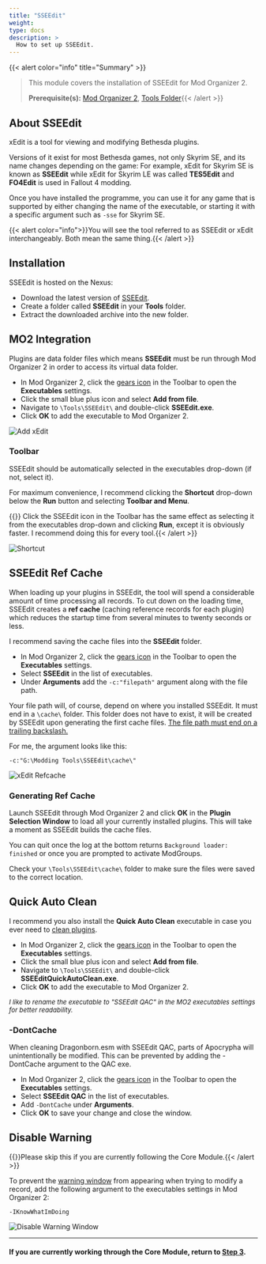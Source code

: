 ```yaml
---
title: "SSEEdit"
weight:
type: docs
description: >
  How to set up SSEEdit.
---
```


{{< alert color="info" title="Summary" >}}
> This module covers the installation of SSEEdit for Mod Organizer 2.<p>
> **Prerequisite(s):** [Mod Organizer 2](/bg/tool-setup/mo2/), [Tools Folder](/bg/tool-setup/tools-folder/){{< /alert >}}

## About SSEEdit

xEdit is a tool for viewing and modifying Bethesda plugins.

Versions of it exist for most Bethesda games, not only Skyrim SE, and its name changes depending on the game: For example, xEdit for Skyrim SE is known as **SSEEdit** while xEdit for Skyrim LE was called **TES5Edit** and **FO4Edit** is used in Fallout 4 modding.

Once you have installed the programme, you can use it for any game that is supported by either changing the name of the executable, or starting it with a specific argument such as `-sse` for Skyrim SE.

{{< alert color="info">}}You will see the tool referred to as SSEEdit or xEdit interchangeably. Both mean the same thing.{{< /alert >}}

## Installation

SSEEdit is hosted on the Nexus:

- Download the latest version of [SSEEdit](https://www.nexusmods.com/skyrimspecialedition/mods/164).
- Create a folder called **SSEEdit** in your **Tools** folder.
- Extract the downloaded archive into the new folder.

## MO2 Integration

Plugins are data folder files which means **SSEEdit** must be run through Mod Organizer 2 in order to access its virtual data folder.

- In Mod Organizer 2, click the [gears icon](/Pictures/bg/mo2-executables-settings.png) in the Toolbar to open the **Executables** settings.
- Click the small blue plus icon and select **Add from file**.
- Navigate to `\Tools\SSEEdit\` and double-click **SSEEdit.exe**.
- Click **OK** to add the executable to Mod Organizer 2.

![Add xEdit](/Pictures/bg/additional-modules/add-sseedit-to-mo2.png)

### Toolbar

SSEEdit should be automatically selected in the executables drop-down (if not, select it).

For maximum convenience, I recommend clicking the **Shortcut** drop-down below the **Run** button and selecting **Toolbar and Menu**.

{{<alert color="info">}} Click the SSEEdit icon in the Toolbar has the same effect as selecting it from the executables drop-down and clicking **Run**, except it is obviously faster. I recommend doing this for every tool.{{< /alert >}}

![Shortcut](/Pictures/bg/additional-modules/mo2-xedit-shortcut.png)

## SSEEdit Ref Cache

When loading up your plugins in SSEEdit, the tool will spend a considerable amount of time processing all records. To cut down on the loading time, SSEEdit creates a **ref cache** (caching reference records for each plugin) which reduces the startup time from several minutes to twenty seconds or less.

I recommend saving the cache files into the **SSEEdit** folder.

- In Mod Organizer 2, click the [gears icon](/Pictures/bg/mo2-executables-settings.png) in the Toolbar to open the **Executables** settings.
- Select **SSEEdit** in the list of executables.
- Under **Arguments** add the `-c:"filepath"` argument along with the file path.

Your file path will, of course, depend on where you installed SSEEdit. It must end in a `\cache\` folder. This folder does not have to exist, it will be created by SSEEdit upon generating the first cache files. <u>The file path must end on a trailing backslash.</u> 

For me, the argument looks like this:

```
-c:"G:\Modding Tools\SSEEdit\cache\"
```

![xEdit Refcache](/Pictures/bg/additional-modules/sseedit-refcache-argument.png)

### Generating Ref Cache

Launch SSEEdit through Mod Organizer 2 and click **OK** in the **Plugin Selection Window** to load all your currently installed plugins. This will take a moment as SSEEdit builds the cache files.

You can quit once the log at the bottom returns `Background loader: finished` or once you are prompted to activate ModGroups.

Check your `\Tools\SSEEdit\cache\` folder to make sure the files were saved to the correct location.

## Quick Auto Clean

I recommend you also install the **Quick Auto Clean** executable in case you ever need to [clean plugins](/bg/additional-modules/cleaning-plugins/).

- In Mod Organizer 2, click the [gears icon](/Pictures/bg/mo2-executables-settings.png) in the Toolbar to open the **Executables** settings.
- Click the small blue plus icon and select **Add from file**.
- Navigate to `\Tools\SSEEdit\` and double-click **SSEEditQuickAutoClean.exe**.
- Click **OK** to add the executable to Mod Organizer 2.

<font size=2>*I like to rename the executable to "SSEEdit QAC" in the MO2 executables settings for better readability.*</font>

### -DontCache

When cleaning Dragonborn.esm with SSEEdit QAC, parts of Apocrypha will unintentionally be modified. This can be prevented by adding the -DontCache argument to the QAC exe.

- In Mod Organizer 2, click the [gears icon](/Pictures/bg/mo2-executables-settings.png) in the Toolbar to open the **Executables** settings.
- Select **SSEEdit QAC** in the list of executables.
- Add `-DontCache` under **Arguments**.
- Click **OK** to save your change and close the window.

## Disable Warning

{{<alert color="info">}}Please skip this if you are currently following the Core Module.{{< /alert >}}

To prevent the [warning window](/Pictures/bg/core-module/sseedit-warning-window.png) from appearing when trying to modify a record, add the following argument to the executables settings in Mod Organizer 2:

```
-IKnowWhatImDoing
```

![Disable Warning Window](/Pictures/bg/tool-setup/sseedit/disable-warning-window.png)

---

#### If you are currently working through the Core Module, return to [Step 3](/bg/core-module/step3/#the-unwanted-effects-book).